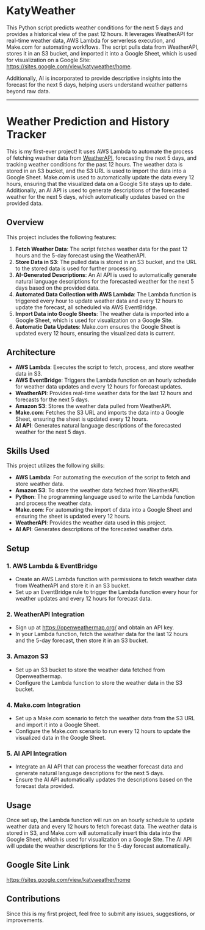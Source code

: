 # KatyWeather

This Python script predicts weather conditions for the next 5 days and provides a historical view of the past 12 hours. It leverages WeatherAPI for real-time weather data, AWS Lambda for serverless execution, and Make.com for automating workflows. The script pulls data from WeatherAPI, stores it in an S3 bucket, and imported it into a Google Sheet, which is used for visualization on a Google Site: https://sites.google.com/view/katyweather/home.

Additionally, AI is incorporated to provide descriptive insights into the forecast for the next 5 days, helping users understand weather patterns beyond raw data.

---

# Weather Prediction and History Tracker

This is my first-ever project! It uses AWS Lambda to automate the process of fetching weather data from [WeatherAPI](https://weatherapi.com), forecasting the next 5 days, and tracking weather conditions for the past 12 hours. The weather data is stored in an S3 bucket, and the S3 URL is used to import the data into a Google Sheet. Make.com is used to automatically update the data every 12 hours, ensuring that the visualized data on a Google Site stays up to date. Additionally, an AI API is used to generate descriptions of the forecasted weather for the next 5 days, which automatically updates based on the provided data.

## Overview

This project includes the following features:
1. **Fetch Weather Data**: The script fetches weather data for the past 12 hours and the 5-day forecast using the WeatherAPI.
2. **Store Data in S3**: The pulled data is stored in an S3 bucket, and the URL to the stored data is used for further processing.
3. **AI-Generated Descriptions**: An AI API is used to automatically generate natural language descriptions for the forecasted weather for the next 5 days based on the provided data.
4. **Automated Data Collection with AWS Lambda**: The Lambda function is triggered every hour to update weather data and every 12 hours to update the forecast, all scheduled via AWS EventBridge.
5. **Import Data into Google Sheets**: The weather data is imported into a Google Sheet, which is used for visualization on a Google Site.
6. **Automatic Data Updates**: Make.com ensures the Google Sheet is updated every 12 hours, ensuring the visualized data is current.

## Architecture

- **AWS Lambda**: Executes the script to fetch, process, and store weather data in S3.
- **AWS EventBridge**: Triggers the Lambda function on an hourly schedule for weather data updates and every 12 hours for forecast updates.
- **WeatherAPI**: Provides real-time weather data for the last 12 hours and forecasts for the next 5 days.
- **Amazon S3**: Stores the weather data pulled from WeatherAPI.
- **Make.com**: Fetches the S3 URL and imports the data into a Google Sheet, ensuring the sheet is updated every 12 hours.
- **AI API**: Generates natural language descriptions of the forecasted weather for the next 5 days.

## Skills Used

This project utilizes the following skills:
- **AWS Lambda**: For automating the execution of the script to fetch and store weather data.
- **Amazon S3**: To store the weather data fetched from WeatherAPI.
- **Python**: The programming language used to write the Lambda function and process the weather data.
- **Make.com**: For automating the import of data into a Google Sheet and ensuring the sheet is updated every 12 hours.
- **WeatherAPI**: Provides the weather data used in this project.
- **AI API**: Generates descriptions of the forecasted weather data.

## Setup

### 1. **AWS Lambda & EventBridge**
- Create an AWS Lambda function with permissions to fetch weather data from WeatherAPI and store it in an S3 bucket.
- Set up an EventBridge rule to trigger the Lambda function every hour for weather updates and every 12 hours for forecast data.

### 2. **WeatherAPI Integration**
- Sign up at https://openweathermap.org/ and obtain an API key.
- In your Lambda function, fetch the weather data for the last 12 hours and the 5-day forecast, then store it in an S3 bucket.

### 3. **Amazon S3**
- Set up an S3 bucket to store the weather data fetched from Openweathermap.
- Configure the Lambda function to store the weather data in the S3 bucket.

### 4. **Make.com Integration**
- Set up a Make.com scenario to fetch the weather data from the S3 URL and import it into a Google Sheet.
- Configure the Make.com scenario to run every 12 hours to update the visualized data in the Google Sheet.

### 5. **AI API Integration**
- Integrate an AI API that can process the weather forecast data and generate natural language descriptions for the next 5 days.
- Ensure the AI API automatically updates the descriptions based on the forecast data provided.

## Usage

Once set up, the Lambda function will run on an hourly schedule to update weather data and every 12 hours to fetch forecast data. The weather data is stored in S3, and Make.com will automatically insert this data into the Google Sheet, which is used for visualization on a Google Site. The AI API will update the weather descriptions for the 5-day forecast automatically.

## Google Site Link

https://sites.google.com/view/katyweather/home

## Contributions

Since this is my first project, feel free to submit any issues, suggestions, or improvements.
